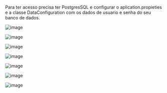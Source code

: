 Para ter acesso precisa ter PostgresSQL
e configurar o aplication.propieties e a classe DataConfiguration
com os dados de usuario e senha do seu banco de dados.

![image](https://github.com/user-attachments/assets/681fd0f7-b5c8-4c33-9a6b-b5a1bbe2d6d3)

![image](https://github.com/user-attachments/assets/2ff983c3-5d81-459d-bae6-e834aadca6ea)

![image](https://github.com/user-attachments/assets/8a08abb3-4521-42f1-ae3d-89f267b6faeb)

![image](https://github.com/user-attachments/assets/b2f6df1f-151a-4d8a-81a4-b02515ec0920)

![image](https://github.com/user-attachments/assets/d0d7ed97-0ecf-48b5-b998-243d2a38da84)

![image](https://github.com/user-attachments/assets/32127d8f-eeec-4dc2-b84e-cdac263cc412)

![image](https://github.com/user-attachments/assets/010af909-74fa-4222-9bb8-f1c778d572fb)
